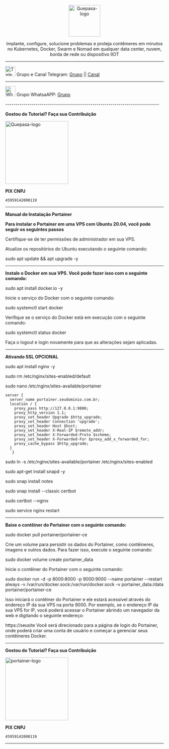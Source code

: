 <p align="center">
	<img src="https://www.portainer.io/hubfs/portainer-logo-black.svg" alt="Quepasa-logo" width="100" />	
	<p align="center">Implante, configure, solucione problemas e proteja contêineres em minutos no Kubernetes, Docker, Swarm e Nomad em qualquer data center, nuvem, borda de rede ou dispositivo IIOT</p>
</p>
<hr />
<p align="left">
	<img src="https://telegram.org/favicon.ico" alt="Telegram-logo" width="32" />
	<span>Grupo e Canal Telegram: </span>
	<a href="https://t.me/quepasa_api" target="_blank">Grupo</a>
	<span> || </span>
	<a href="https://t.me/quepasa_channel" target="_blank">Canal</a>
</p>
<hr />
<p align="left">
	<img src="https://whatsapp.com/favicon.ico" alt="WhatsAPP-logo" width="32" />
	<span>Grupo WhatsaAPP: </span>
	<a href="https://chat.whatsapp.com/Cv5WfmujRzE09yQ6hagYim" target="_blank">Grupo</a>
</p>
----------------------------------------------------------------------------
</p>

**Gostou do Tutorial? Faça sua Contribuição**

<img src="https://github.com/EngajamentoFlow/quepasa/blob/main/Contribui%C3%A7%C3%A3o.png" alt="Quepasa-logo" width="200" />
</p>

**PIX CNPJ**

```
45959142000119	
```

----------------------------------------------------------------------------

**Manual de Instalação Portainer**

**Para instalar o Portainer em uma VPS com Ubuntu 20.04, você pode seguir os seguintes passos**

</p>
Certifique-se de ter permissões de administrador em sua VPS.
</p>
Atualize os repositórios do Ubuntu executando o seguinte comando:
</p>
sudo apt update && apt upgrade -y
</p>

----------------------------------------------------------------------------

**Instale o Docker em sua VPS. Você pode fazer isso com o seguinte comando:**


sudo apt install docker.io -y
</p>
Inicie o serviço do Docker com o seguinte comando:
</p>
sudo systemctl start docker
</p>
Verifique se o serviço do Docker está em execução com o seguinte comando:
</p>
sudo systemctl status docker
</p>
Faça o logout e login novamente para que as alterações sejam aplicadas.
</p>

----------------------------------------------------------------------------

**Ativando SSL OPCIONAL**

sudo apt install nginx -y
</p>
sudo rm /etc/nginx/sites-enabled/default
</p>
sudo nano /etc/nginx/sites-available/portainer
</p>

```
server {
  server_name portainer.seudominio.com.br;
  location / {
    proxy_pass http://127.0.0.1:9000;
    proxy_http_version 1.1;
    proxy_set_header Upgrade $http_upgrade;
    proxy_set_header Connection 'upgrade';
    proxy_set_header Host $host;
    proxy_set_header X-Real-IP $remote_addr;
    proxy_set_header X-Forwarded-Proto $scheme;
    proxy_set_header X-Forwarded-For $proxy_add_x_forwarded_for;
    proxy_cache_bypass $http_upgrade;
  }
   }
 ```
   
</p>
 sudo ln -s /etc/nginx/sites-available/portainer /etc/nginx/sites-enabled
</p>
sudo apt-get install snapd -y
</p>
sudo snap install notes
</p>
sudo snap install --classic certbot
</p>
sudo certbot --nginx
</p>
sudo service nginx restart
</p>

----------------------------------------------------------------------------

**Baixe o contêiner do Portainer com o seguinte comando:**

</p>
sudo docker pull portainer/portainer-ce
</p>

Crie um volume para persistir os dados do Portainer, como contêineres, imagens e outros dados. Para fazer isso, execute o seguinte comando:

</p>
sudo docker volume create portainer_data
</p>

Inicie o contêiner do Portainer com o seguinte comando:

sudo docker run -d -p 8000:8000 -p 9000:9000 --name portainer --restart always -v /var/run/docker.sock:/var/run/docker.sock -v portainer_data:/data portainer/portainer-ce
</p>
Isso iniciará o contêiner do Portainer e ele estará acessível através do endereço IP da sua VPS na porta 9000. Por exemplo, se o endereço IP da sua VPS for IP, você poderá acessar o Portainer abrindo um navegador da web e digitando o seguinte endereço:

</p>

https://seusite
Você será direcionado para a página de login do Portainer, onde poderá criar uma conta de usuário e começar a gerenciar seus contêineres Docker.

----------------------------------------------------------------------------


</p>

**Gostou do Tutorial? Faça sua Contribuição**

<img src="https://github.com/EngajamentoFlow/quepasa/blob/main/Contribui%C3%A7%C3%A3o.png" alt="portainer-logo" width="200" />
</p>

**PIX CNPJ**

```
45959142000119	
```

----------------------------------------------------------------------------
